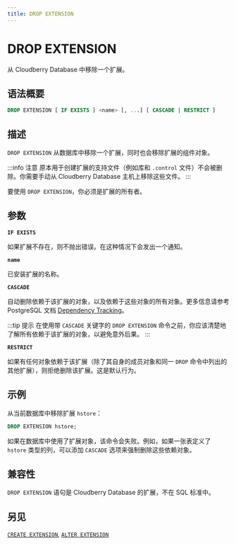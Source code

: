 ```yaml
---
title: DROP EXTENSION
---
```


# DROP EXTENSION

从 Cloudberry Database 中移除一个扩展。

## 语法概要

```sql
DROP EXTENSION [ IF EXISTS ] <name> [, ...] [ CASCADE | RESTRICT ]
```

## 描述

`DROP EXTENSION` 从数据库中移除一个扩展，同时也会移除扩展的组件对象。

:::info 注意
原本用于创建扩展的支持文件（例如库和 `.control` 文件）不会被删除。你需要手动从 Cloudberry Database 主机上移除这些文件。
:::

要使用 `DROP EXTENSION`，你必须是扩展的所有者。 

## 参数

**`IF EXISTS`**

如果扩展不存在，则不抛出错误。在这种情况下会发出一个通知。

**`name`**

已安装扩展的名称。

**`CASCADE`**

自动删除依赖于该扩展的对象，以及依赖于这些对象的所有对象。更多信息请参考 PostgreSQL 文档 [Dependency Tracking](https://www.postgresql.org/docs/14/ddl-depend.html)。

:::tip 提示
在使用带 `CASCADE` 关键字的 `DROP EXTENSION` 命令之前，你应该清楚地了解所有依赖于该扩展的对象，以避免意外后果。
:::

**`RESTRICT`**

如果有任何对象依赖于该扩展（除了其自身的成员对象和同一 `DROP` 命令中列出的其他扩展），则拒绝删除该扩展。这是默认行为。

## 示例

从当前数据库中移除扩展 `hstore`：

```sql
DROP EXTENSION hstore;
```

如果在数据库中使用了扩展对象，该命令会失败。例如，如果一张表定义了 `hstore` 类型的列，可以添加 `CASCADE` 选项来强制删除这些依赖对象。

## 兼容性

`DROP EXTENSION` 语句是 Cloudberry Database 的扩展，不在 SQL 标准中。

## 另见

[`CREATE EXTENSION`](https://github.com/cloudberrydb/cloudberrydb-site/blob/cbdb-doc-validation/docs/sql-stmts/sql-stmt-create-extension.md), [`ALTER EXTENSION`](https://github.com/cloudberrydb/cloudberrydb-site/blob/cbdb-doc-validation/docs/sql-stmts/sql-stmt-alter-extension.md)
